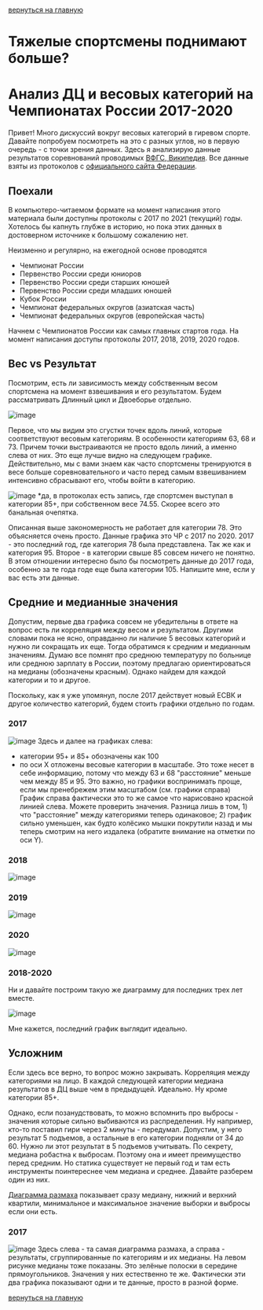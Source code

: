 [вернуться на главную](https://alekseidudchenko.github.io/giristat/)
# Тяжелые спортсмены поднимают больше? 
# Анализ ДЦ и весовых категорий на Чемпионатах России 2017-2020 

Привет! Много дискуссий вокруг весовых категорий в гиревом спорте. Давайте попробуем посмотреть на это с разных углов, но в первую очередь - с точки зрения данных.
Здесь я анализирую данные результатов соревнований проводимых [ВФГС, Википедия](https://ru.wikipedia.org/wiki/%D0%92%D1%81%D0%B5%D1%80%D0%BE%D1%81%D1%81%D0%B8%D0%B9%D1%81%D0%BA%D0%B0%D1%8F_%D1%84%D0%B5%D0%B4%D0%B5%D1%80%D0%B0%D1%86%D0%B8%D1%8F_%D0%B3%D0%B8%D1%80%D0%B5%D0%B2%D0%BE%D0%B3%D0%BE_%D1%81%D0%BF%D0%BE%D1%80%D1%82%D0%B0 "Всероссийская федерация гиревого спорта"). Все данные взяты из протоколов с [официального сайта Федерации](https://vfgs.ru/docs/protokoly/ "vfgs.ru Протоколы соревнований").

## Поехали
В компьютеро-читаемом формате на момент написания этого материала были доступны протоколы с 2017 по 2021 (текущий) годы. Хотелось бы капнуть глубже в историю, но пока этих данных в достоверном источнике к большому сожалению нет.

Неизменно и регулярно, на ежегодной основе проводятся 
- Чемпионат России
- Первенство России среди юниоров
- Первенство России среди старших юношей
- Первенство России среди младших юношей
- Кубок России
- Чемпионат федеральных округов (азиатская часть)
- Чемпионат федеральных округов (европейская часть)

Начнем с Чемпионатов России как самых главных стартов года. 
На момент написания доступы протоколы 2017, 2018, 2019, 2020 годов.

## Вес vs Результат
Посмотрим, есть ли зависимость между собственным весом спортсмена на момент взвешивания и его результатом. Будем рассматривать Длинный цикл и Двоеборье отдельно.


![image](../images/wright_vs_result_RC17-20.png)

Первое, что мы видим это сгустки точек вдоль линий, которые соответствуют весовым категориям. В особенности категориям 63, 68 и 73. Причем точки выстраиваются не просто вдоль линий, а именно слева от них. Это еще лучше видно на следующем графике. Действительно, мы с вами знаем как часто спортсмены тренируются в весе больше соревновательного и часто перед самым взвешиванием  интенсивно сбрасывают его, чтобы войти в категорию. 

![image](../images/wright_vs_result_perCategory_RC17-20.png)
  *да, в протоколах есть запись, где спортсмен выступал в категории 85+, при собственном весе 74.55. Скорее всего это банальная очепятка. 

Описанная выше закономерность не работает для категории 78. Это объясняется очень просто. Данные графика это ЧР с 2017 по 2020. 2017 - это последний год, где категория 78 была представлена. Так же как и категория 95. 
Второе - в категории свыше 85 совсем ничего не понятно. В этом отношении интересно было бы посмотреть данные до 2017 года, особенно за те года годе еще была категории 105. Напишите мне, если у вас есть эти данные.


## Средние и медианные значения

Допустим, первые два графика совсем не убедительны в ответе на вопрос есть ли корреляция между весом и результатом. Другими словами пока не ясно, оправданно ли наличие 5 весовых категорий и нужно ли сокращать их еще.
Тогда обратимся к средним и медианным значениям. Думаю все помнят про среднюю температуру по больнице или среднюю зарплату в России, поэтому предлагаю ориентироваться на медианы (обозначены красным). Однако найдем для каждой категории и то и другое.  

Поскольку, как я уже упомянул, после 2017 действует новый ЕСВК и другое количество категорий, будем стоить графики отдельно по годам.

### 2017
![image](../images/Median_and_mean_CR_2017.png)
Здесь и далее на графиках слева:
 * категории 95+ и 85+ обозначены как 100 
 * по оси Х отложены весовые категории в масштабе. Это тоже несет в себе информацию, потому что между 63 и 68 "расстояние" меньше чем между 85 и 95. Это важно, но графики воспринимать проще, если мы пренебрежем этим масштабом (см. графики справа)
График справа фактически это то же самое что нарисовано красной линией слева. Можете проверить значения. Разница лишь в том, 1) что "расстояние" между категориями теперь одинаковое; 2) график сильно уменьшен, как будто колёсико мышки покрутили назад и мы теперь смотрим на него издалека (обратите внимание на отметки по оси Y).  

### 2018
![image](../images/Median_and_mean_CR_2018.png)

### 2019
![image](../images/Median_and_mean_CR_2019.png)

### 2020 
![image](../images/Median_and_mean_CR_2020.png)

### 2018-2020
Ни и давайте построим такую же диаграмму для последних трех лет вместе.

![image](../images/Median_and_mean_CR_2018-20.png)

Мне кажется, последний график выглядит идеально.

## Усложним 
Если здесь все верно, то вопрос можно закрывать. Корреляция между категориями на лицо. В каждой следующей категории медиана результатов в ДЦ выше чем в предыдущей. Идеально. Ну кроме категории 85+.

Однако, если позанудствовать, то можно вспомнить про выбросы - значения которые сильно выбиваются из распределения. Ну например, кто-то поставил гири через 2 минуты - передумал. Допустим, у него результат 5 подъемов, а остальные в его категории подняли от 34 до 60. Нужно ли этот результат в 5 подъемов учитывать. 
По секрету, медиана робастна к выбросам. Поэтому она и имеет преимущество перед средним. Но статика существует не первый год и там есть инструменты поинтереснее чем медиана и среднее. Давайте разберем один из них. 

[Диаграмма размаха](https://ru.wikipedia.org/wiki/%D0%AF%D1%89%D0%B8%D0%BA_%D1%81_%D1%83%D1%81%D0%B0%D0%BC%D0%B8 "wiki") показывает сразу медиану, нижний и верхний квартили, минимальное и максимальное значение выборки и выбросы если они есть. 

### 2017
![image](../images/boxplot_and_distr_LC_RC2017.png)
Здесь слева - та самая диаграмма размаха, а справа - результаты, сгруппированные по категориям и их медианы. На левом рисунке медианы тоже показаны. Это зелёные полоски в середине прямоугольников. Значения у них естественно те же. Фактически эти два графика показывают одни и те данные, просто в разной форме.


[вернуться на главную](https://alekseidudchenko.github.io/giristat/)